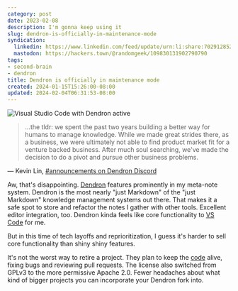 ```yaml
---
category: post
date: 2023-02-08
description: I'm gonna keep using it
slug: dendron-is-officially-in-maintenance-mode
syndication:
  linkedin: https://www.linkedin.com/feed/update/urn:li:share:7029128526574362624/
  mastodon: https://hackers.town/@randomgeek/109830131902790790
tags:
- second-brain
- dendron
title: Dendron is officially in maintenance mode
created: 2024-01-15T15:26:00-08:00
updated: 2024-02-04T06:31:53-08:00
---
```


![Visual Studio Code with Dendron active](/attachments/img/2023/cover-2023-02-08.png "Dendron notes from Graceful.Dev Reproducible Development with Containers")

 > 
 > …the tldr: we spent the past two years building a better way for humans to manage knowledge. While we made great strides there, as a business, we were ultimately not able to find product market fit for a venture backed business. After much soul searching, we've made the decision to do a pivot and pursue other business problems.

— Kevin Lin, [\#announcements on Dendron Discord](https://discord.com/channels/717965437182410783/737323300967022732/1072563304289030164)

Aw, that's disappointing. [Dendron](../../../card/Dendron.md) features prominently in my meta-note system. Dendron is the most nearly "just Markdown" of the "just Markdown" knowledge management systems out there. That makes it a safe spot to store and refactor the notes I gather with other tools. Excellent editor integration, too. Dendron kinda feels like core functionality to [VS Code](../../../card/VS%20Code.md) for me.

But in this time of tech layoffs and reprioritization, I guess it's harder to sell core functionality than shiny shiny features.

It's not the worst way to retire a project. They plan to keep the [code](https://github.com/dendronhq/dendron) alive, fixing bugs and reviewing pull requests. The license also switched from GPLv3 to the more permissive Apache 2.0. Fewer headaches about what kind of bigger projects you can incorporate your Dendron fork into.
